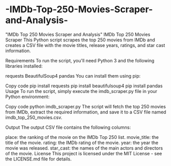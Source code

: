 # -IMDb-Top-250-Movies-Scraper-and-Analysis-
"IMDb Top 250 Movies Scraper and Analysis"
IMDb Top 250 Movies Scraper
This Python script scrapes the top 250 movies from IMDb and creates a CSV file with the movie titles, release years, ratings, and star cast information.

Requirements
To run the script, you'll need Python 3 and the following libraries installed:

requests
BeautifulSoup4
pandas
You can install them using pip:

Copy code
pip install requests
pip install beautifulsoup4
pip install pandas
Usage
To run the script, simply execute the imdb_scraper.py file in your Python environment:

Copy code
python imdb_scraper.py
The script will fetch the top 250 movies from IMDb, extract the required information, and save it to a CSV file named imdb_top_250_movies.csv.

Output
The output CSV file contains the following columns:

place: the ranking of the movie on the IMDb Top 250 list.
movie_title: the title of the movie.
rating: the IMDb rating of the movie.
year: the year the movie was released.
star_cast: the names of the main actors and directors of the movie.
License
This project is licensed under the MIT License - see the LICENSE.md file for details.
